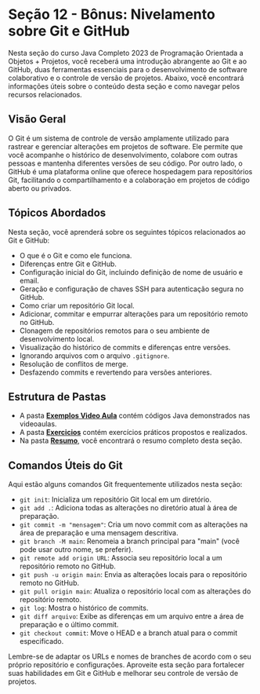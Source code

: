 # Seção 12 - Bônus: Nivelamento sobre Git e GitHub

Nesta seção do curso Java Completo 2023 de Programação Orientada a Objetos + Projetos, você receberá uma introdução abrangente ao Git e ao GitHub, duas ferramentas essenciais para o desenvolvimento de software colaborativo e o controle de versão de projetos. Abaixo, você encontrará informações úteis sobre o conteúdo desta seção e como navegar pelos recursos relacionados.

## Visão Geral

O Git é um sistema de controle de versão amplamente utilizado para rastrear e gerenciar alterações em projetos de software. Ele permite que você acompanhe o histórico de desenvolvimento, colabore com outras pessoas e mantenha diferentes versões de seu código. Por outro lado, o GitHub é uma plataforma online que oferece hospedagem para repositórios Git, facilitando o compartilhamento e a colaboração em projetos de código aberto ou privados.

## Tópicos Abordados

Nesta seção, você aprenderá sobre os seguintes tópicos relacionados ao Git e GitHub:

- O que é o Git e como ele funciona.
- Diferenças entre Git e GitHub.
- Configuração inicial do Git, incluindo definição de nome de usuário e email.
- Geração e configuração de chaves SSH para autenticação segura no GitHub.
- Como criar um repositório Git local.
- Adicionar, commitar e empurrar alterações para um repositório remoto no GitHub.
- Clonagem de repositórios remotos para o seu ambiente de desenvolvimento local.
- Visualização do histórico de commits e diferenças entre versões.
- Ignorando arquivos com o arquivo `.gitignore`.
- Resolução de conflitos de merge.
- Desfazendo commits e revertendo para versões anteriores.

## Estrutura de Pastas

- A pasta **[Exemplos Video Aula](../SECAO%2012/PROJETOS/EXEMPLOS%20VIDEO%20AULA/)** contém códigos Java demonstrados nas videoaulas.
- A pasta **[Exercicios](../SECAO%2012/PROJETOS/EXERCICIOS/)** contém exercícios práticos propostos e realizados.
- Na pasta **[Resumo](../SECAO%2012/RESUMO/)**, você encontrará o resumo completo desta seção.


## Comandos Úteis do Git

Aqui estão alguns comandos Git frequentemente utilizados nesta seção:

- `git init`: Inicializa um repositório Git local em um diretório.
- `git add .`: Adiciona todas as alterações no diretório atual à área de preparação.
- `git commit -m "mensagem"`: Cria um novo commit com as alterações na área de preparação e uma mensagem descritiva.
- `git branch -M main`: Renomeia a branch principal para "main" (você pode usar outro nome, se preferir).
- `git remote add origin URL`: Associa seu repositório local a um repositório remoto no GitHub.
- `git push -u origin main`: Envia as alterações locais para o repositório remoto no GitHub.
- `git pull origin main`: Atualiza o repositório local com as alterações do repositório remoto.
- `git log`: Mostra o histórico de commits.
- `git diff arquivo`: Exibe as diferenças em um arquivo entre a área de preparação e o último commit.
- `git checkout commit`: Move o HEAD e a branch atual para o commit especificado.

Lembre-se de adaptar os URLs e nomes de branches de acordo com o seu próprio repositório e configurações. Aproveite esta seção para fortalecer suas habilidades em Git e GitHub e melhorar seu controle de versão de projetos.
